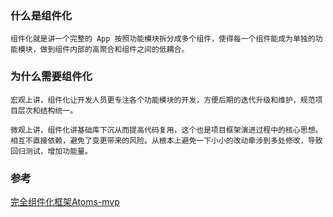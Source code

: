 ### 什么是组件化
    组件化就是讲一个完整的 App 按照功能模块拆分成多个组件，使得每一个组件能成为单独的功能模块，做到组件内部的高聚合和组件之间的低耦合。

### 为什么需要组件化
    宏观上讲，组件化让开发人员更专注各个功能模块的开发，方便后期的迭代升级和维护，规范项目层次和结构统一。

    微观上讲，组件化讲基础库下沉从而提高代码复用，这个也是项目框架演进过程中的核心思想。相互不直接依赖，避免了变更带来的风险。从根本上避免一下小小的改动牵涉到多处修改，导致回归测试，增加功能量。


### 参考
[完全组件化框架Atoms-mvp](https://juejin.im/post/5b7fb59ae51d4538e3319947)
